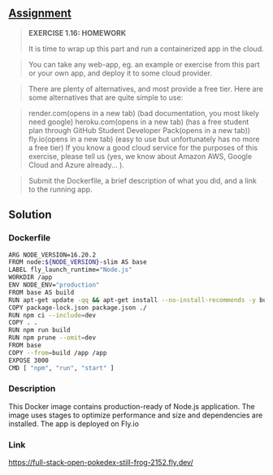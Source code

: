 ## [Assignment](https://courses.mooc.fi/org/uh-cs/courses/devops-with-docker/chapter-2/utilizing-tools-from-the-registry#191c75dc-7b7e-489d-a0b0-976646dcd735)

> **EXERCISE 1.16: HOMEWORK**
> 
> It is time to wrap up this part and run a containerized app in the cloud.

> You can take any web-app, eg. an example or exercise from this part or your own app, and deploy it to some cloud provider.

> There are plenty of alternatives, and most provide a free tier. Here are some alternatives that are quite simple to use:

> render.com(opens in a new tab) (bad documentation, you most likely need google)
> heroku.com(opens in a new tab) (has a free student plan through GitHub Student Developer Pack(opens in a new tab))
> fly.io(opens in a new tab) (easy to use but unfortunately has no more a free tier)
> If you know a good cloud service for the purposes of this exercise, please tell us (yes, we know about Amazon AWS, Google Cloud and Azure already... ).

> Submit the Dockerfile, a brief description of what you did, and a link to the running app.

## Solution

### Dockerfile ###
```bash
ARG NODE_VERSION=16.20.2
FROM node:${NODE_VERSION}-slim AS base
LABEL fly_launch_runtime="Node.js"
WORKDIR /app
ENV NODE_ENV="production"
FROM base AS build
RUN apt-get update -qq && apt-get install --no-install-recommends -y build-essential node-gyp pkg-config python
COPY package-lock.json package.json ./
RUN npm ci --include=dev
COPY . .
RUN npm run build
RUN npm prune --omit=dev
FROM base
COPY --from=build /app /app
EXPOSE 3000
CMD [ "npm", "run", "start" ]
```

### Description ###
This Docker image contains production-ready of Node.js application. The image uses stages to optimize performance and size and dependencies are installed. The app is deployed on Fly.io

### Link ###
https://full-stack-open-pokedex-still-frog-2152.fly.dev/
